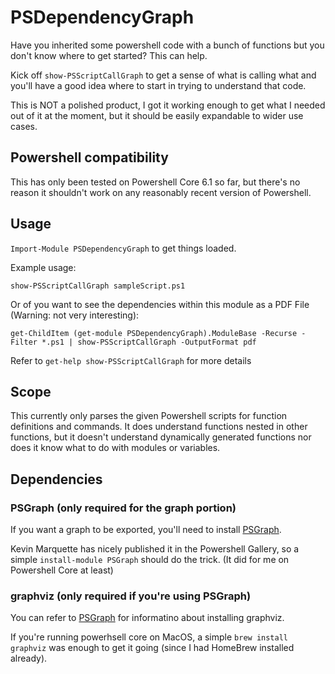 # PSDependencyGraph

Have you inherited some powershell code with a bunch of functions but you don't know where to get started? This can help.

Kick off `show-PSScriptCallGraph` to get a sense of what is calling what and you'll have a good idea where to start in trying to understand that code.

This is NOT a polished product, I got it working enough to get what I needed out of it at the moment, but it should be easily expandable to wider use cases.

## Powershell compatibility

This has only been tested on Powershell Core 6.1 so far, but there's no reason it shouldn't work on any reasonably recent version of Powershell.

## Usage

`Import-Module PSDependencyGraph` to get things loaded.

Example usage:

    show-PSScriptCallGraph sampleScript.ps1

Or of you want to see the dependencies within this module as a PDF File (Warning: not very interesting):

    get-ChildItem (get-module PSDependencyGraph).ModuleBase -Recurse -Filter *.ps1 | show-PSScriptCallGraph -OutputFormat pdf

Refer to `get-help show-PSScriptCallGraph` for more details

## Scope

This currently only parses the given Powershell scripts for function definitions and commands. It does understand functions nested in other functions, but it doesn't understand dynamically generated functions nor does it know what to do with modules or variables.

## Dependencies

### PSGraph (only required for the graph portion)

If you want a graph to be exported, you'll need to install [PSGraph](https://github.com/KevinMarquette/PSGraph/tree/master/PSGraph/Public).

Kevin Marquette has nicely published it in the Powershell Gallery, so a simple `install-module PSGraph` should do the trick.  (It did for me on Powershell Core at least)

### graphviz (only required if you're using PSGraph)

You can refer to [PSGraph](https://github.com/KevinMarquette/PSGraph/tree/master/PSGraph/Public) for informatino about installing graphviz.

If you're running powerhsell core on MacOS, a simple `brew install graphviz` was enough to get it going (since I had HomeBrew installed already).
